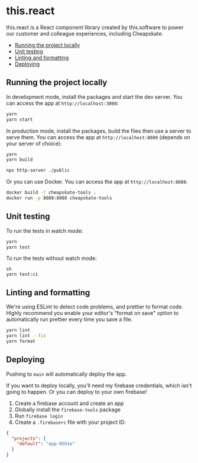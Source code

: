 # this.react

this.react is a React component library created by this.software to power our
customer and colleague experiences, including Cheapskate.

- [Running the project locally](#running-the-project-locally)
- [Unit testing](#unit-testing)
- [Linting and formatting](#linting-and-formatting)
- [Deploying](#deploying)

## Running the project locally

In development mode, install the packages and start the dev server. You can
access the app at `http://localhost:3000`:

```sh
yarn
yarn start
```

In production mode, install the packages, build the files then use a server to
serve them. You can access the app at `http://localhost:8080` (depends on your
server of choice):

```sh
yarn
yarn build

npx http-server ./public
```

Or you can use Docker. You can access the app at `http://localhost:8080`.

```sh
docker build -t cheapskate-tools .
docker run -p 8080:8080 cheapskate-tools
```

## Unit testing

To run the tests in watch mode:

```sh
yarn
yarn test
```

To run the tests without watch mode:

```
sh
yarn test:ci
```

## Linting and formatting

We're using ESLint to detect code problems, and prettier to format code. Highly
recommend you enable your editor's "format on save" option to automatically
run prettier every time you save a file.

```sh
yarn lint
yarn lint --fix
yarn format
```

## Deploying

Pushing to `main` will automatically deploy the app.

If you want to deploy locally, you'll need my firebase credentials, which isn't
going to happen. Or you can deploy to your own firebase!

1. Create a firebase account and create an app
2. Globally install the `firebase-tools` package
3. Run `firebase login`
4. Create a `.firebaserc` file with your project ID:

```json
{
  "projects": {
    "default": "app-95b1e"
  }
}
```

